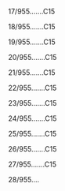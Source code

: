 17/955.......C15 


18/955.......C15 


19/955.......C15 


20/955.......C15 


21/955.......C15 


22/955.......C15 


23/955.......C15 


24/955.......C15 


25/955.......C15 


26/955.......C15 


27/955.......C15 


28/955.... 


